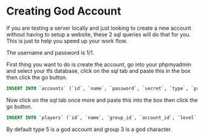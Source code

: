 # Creating God Account

If you are testing a server locally and just looking to create a new account without having to setup a website, these 2 sql queries will do that for you. This is just to help you speed up your work flow.

The username and password is 1/1.

First thing you want to do is create the account, go into your phpmyadmin and select your tfs database, click on the sql tab and paste this in the box then click the go button.

```sql
INSERT INTO `accounts` (`id`, `name`, `password`, `secret`, `type`, `premdays`, `lastday`, `email`, `creation`) VALUES ('1', '1', '356a192b7913b04c54574d18c28d46e6395428ab', NULL, '5', '365', '0', '', '0');
```

Now click on the sql tab once more and paste this into the box then click the go button.

```sql
INSERT INTO `players` (`id`, `name`, `group_id`, `account_id`, `level`, `vocation`, `health`, `healthmax`, `pokemon_capacity`, `experience`, `lookbody`, `lookfeet`, `lookhead`, `looklegs`, `looktype`, `lookaddons`, `maglevel`, `town_id`, `posx`, `posy`, `posz`, `conditions`, `cap`, `sex`, `lastlogin`, `lastip`, `save`, `lastlogout`, `blessings`, `onlinetime`, `deletion`, `balance`, `stamina`, `skill_fist`, `skill_fist_tries`, `skill_club`, `skill_club_tries`, `skill_sword`, `skill_sword_tries`, `skill_axe`, `skill_axe_tries`, `skill_dist`, `skill_dist_tries`, `skill_shielding`, `skill_shielding_tries`, `skill_fishing`, `skill_fishing_tries`) VALUES ('1', 'God', '3', '1', '1', '0', '150', '150', '0', '0', '0', '0', '0', '0', '136', '0', '0', '1', '0', '0', '0', 0x0, '40000', '1', '0', '0', '1', '0', '0', '0', '0', '0', '43200', '10', '0', '10', '0', '10', '0', '10', '0', '10', '0', '10', '0', '10', '0');
```

By default type 5 is a god account and group 3 is a god character.
